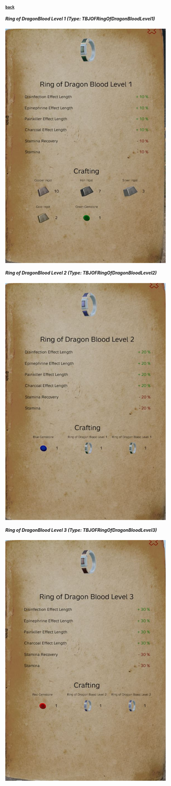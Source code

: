 [**`back`**](../Readme.md)
##### Ring of DragonBlood Level 1 (Type: TBJOFRingOfDragonBloodLevel1)
![Ring of DragonBlood Level 1](../images/ROFDBL1.JPG "Ring of DragonBlood Level1")
##### Ring of DragonBlood Level 2 (Type: TBJOFRingOfDragonBloodLevel2)
![Ring of DragonBlood Level 2](../images/ROFDBL2.JPG "Ring of DragonBlood Level2")
##### Ring of DragonBlood Level 3 (Type: TBJOFRingOfDragonBloodLevel3)
![Ring of DragonBlood Level 3](../images/ROFDBL3.JPG "Ring of DragonBlood Level3")